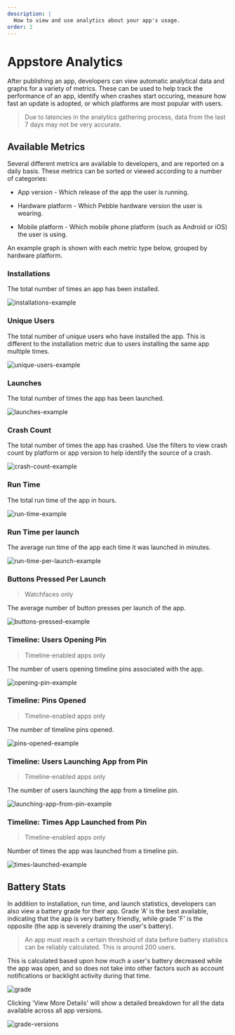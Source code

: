 ```yaml
---
description: |
  How to view and use analytics about your app's usage.
order: 2
---
```


# Appstore Analytics

After publishing an app, developers can view automatic analytical data and
graphs for a variety of metrics. These can be used to help track the performance
of an app, identify when crashes start occuring, measure how fast an update is
adopted, or which platforms are most popular with users.

> Due to latencies in the analytics gathering process, data from the last 7 days
> may not be very accurate.


## Available Metrics

Several different metrics are available to developers, and are reported on a
daily basis. These metrics can be sorted or viewed according to a number of
categories:

* App version - Which release of the app the user is running.

* Hardware platform - Which Pebble hardware version the user is wearing.

* Mobile platform - Which mobile phone platform (such as Android or iOS) the
  user is using.

An example graph is shown with each metric type below, grouped by hardware
platform.


### Installations

The total number of times an app has been installed.

![installations-example](/images/guides/appstore-publishing/installations-example.png)


### Unique Users

The total number of unique users who have installed the app. This is
different to the installation metric due to users installing the same app
multiple times.

![unique-users-example](/images/guides/appstore-publishing/unique-users-example.png)


### Launches

The total number of times the app has been launched.

![launches-example](/images/guides/appstore-publishing/launches-example.png)


### Crash Count

The total number of times the app has crashed. Use the filters to view
crash count by platform or app version to help identify the source of a crash.

![crash-count-example](/images/guides/appstore-publishing/crash-count-example.png)


### Run Time

The total run time of the app in hours.

![run-time-example](/images/guides/appstore-publishing/run-time-example.png)


### Run Time per launch

The average run time of the app each time it was launched in minutes.

![run-time-per-launch-example](/images/guides/appstore-publishing/run-time-per-launch-example.png)


### Buttons Pressed Per Launch

> Watchfaces only

The average number of button presses per launch of the app.

![buttons-pressed-example](/images/guides/appstore-publishing/buttons-pressed-example.png)


### Timeline: Users Opening Pin

> Timeline-enabled apps only

The number of users opening timeline pins associated with the app.

![opening-pin-example](/images/guides/appstore-publishing/opening-pin-example.png)


### Timeline: Pins Opened

> Timeline-enabled apps only

The number of timeline pins opened.

![pins-opened-example](/images/guides/appstore-publishing/pins-opened-example.png)


### Timeline: Users Launching App from Pin

> Timeline-enabled apps only

The number of users launching the app from a timeline pin.

![launching-app-from-pin-example](/images/guides/appstore-publishing/launching-app-from-pin-example.png)


### Timeline: Times App Launched from Pin

> Timeline-enabled apps only

Number of times the app was launched from a timeline pin.

![times-launched-example](/images/guides/appstore-publishing/times-launched-example.png)


## Battery Stats

In addition to installation, run time, and launch statistics, developers can
also view a battery grade for their app. Grade 'A' is the best available,
indicating that the app is very battery friendly, while grade 'F' is the
opposite (the app is severely draining the user's battery).

> An app must reach a certain threshold of data before battery statistics can be
> reliably calculated. This is around 200 users.

This is calculated based upon how much a user's battery decreased while the app
was open, and so does not take into other factors such as account notifications
or backlight activity during that time.

![grade](/images/guides/appstore-publishing/grade.png)

Clicking 'View More Details' will show a detailed breakdown for all the data
available across all app versions.

![grade-versions](/images/guides/appstore-publishing/grade-versions.png)
